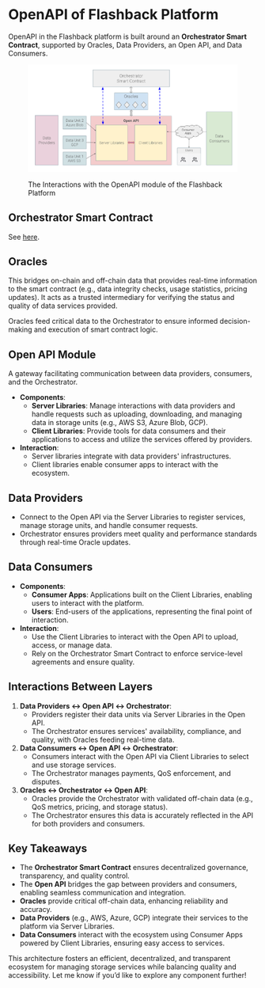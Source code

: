 # OpenAPI of Flashback Platform

OpenAPI in the Flashback platform is built around an **Orchestrator Smart Contract**, supported by Oracles, Data Providers, an Open API, and Data Consumers.&#x20;

<figure><img src="../../../.gitbook/assets/OpenAPI.PNG" alt=""><figcaption><p>The Interactions with the OpenAPI module of the Flashback Platform</p></figcaption></figure>

## **Orchestrator Smart Contract**

See [here](orchestrator-smart-contract.md).

## **Oracles**

This bridges on-chain and off-chain data that provides real-time information to the smart contract (e.g., data integrity checks, usage statistics, pricing updates). It acts as a trusted intermediary for verifying the status and quality of data services provided.

Oracles feed critical data to the Orchestrator to ensure informed decision-making and execution of smart contract logic.

## **Open API Module**

A gateway facilitating communication between data providers, consumers, and the Orchestrator.

* **Components**:
  * **Server Libraries**: Manage interactions with data providers and handle requests such as uploading, downloading, and managing data in storage units (e.g., AWS S3, Azure Blob, GCP).
  * **Client Libraries**: Provide tools for data consumers and their applications to access and utilize the services offered by providers.
* **Interaction**:
  * Server libraries integrate with data providers' infrastructures.
  * Client libraries enable consumer apps to interact with the ecosystem.

## **Data Providers**

* Connect to the Open API via the Server Libraries to register services, manage storage units, and handle consumer requests.
* Orchestrator ensures providers meet quality and performance standards through real-time Oracle updates.

## **Data Consumers**

* **Components**:
  * **Consumer Apps**: Applications built on the Client Libraries, enabling users to interact with the platform.
  * **Users**: End-users of the applications, representing the final point of interaction.
* **Interaction**:
  * Use the Client Libraries to interact with the Open API to upload, access, or manage data.
  * Rely on the Orchestrator Smart Contract to enforce service-level agreements and ensure quality.

## **Interactions Between Layers**

1. **Data Providers ↔ Open API ↔ Orchestrator**:
   * Providers register their data units via Server Libraries in the Open API.
   * The Orchestrator ensures services' availability, compliance, and quality, with Oracles feeding real-time data.
2. **Data Consumers ↔ Open API ↔ Orchestrator**:
   * Consumers interact with the Open API via Client Libraries to select and use storage services.
   * The Orchestrator manages payments, QoS enforcement, and disputes.
3. **Oracles ↔ Orchestrator ↔ Open API**:
   * Oracles provide the Orchestrator with validated off-chain data (e.g., QoS metrics, pricing, and storage status).
   * The Orchestrator ensures this data is accurately reflected in the API for both providers and consumers.

## **Key Takeaways**

* The **Orchestrator Smart Contract** ensures decentralized governance, transparency, and quality control.
* The **Open API** bridges the gap between providers and consumers, enabling seamless communication and integration.
* **Oracles** provide critical off-chain data, enhancing reliability and accuracy.
* **Data Providers** (e.g., AWS, Azure, GCP) integrate their services to the platform via Server Libraries.
* **Data Consumers** interact with the ecosystem using Consumer Apps powered by Client Libraries, ensuring easy access to services.

This architecture fosters an efficient, decentralized, and transparent ecosystem for managing storage services while balancing quality and accessibility. Let me know if you’d like to explore any component further!
